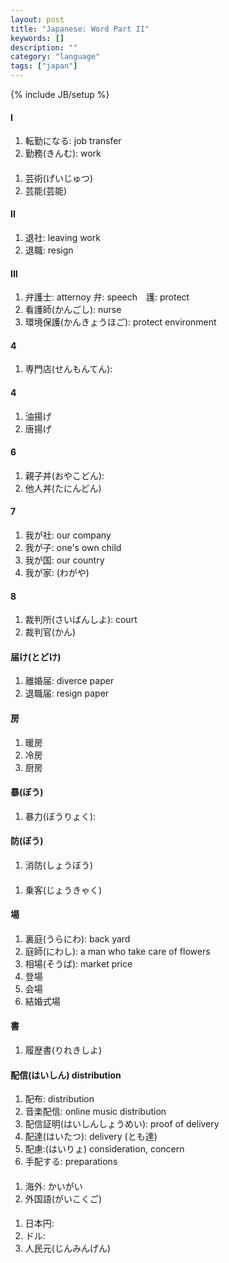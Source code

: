 ```yaml
---
layout: post
title: "Japanese: Word Part II"
keywords: []
description: ""
category: "language"
tags: ["japan"]
---
```

{% include JB/setup %}

#### I
1. 転勤になる: job transfer
2. 勤務(きんむ): work

####
1. 芸術(げいじゅつ)
2. 芸能(芸能)

#### II 
1. 退社: leaving work
2. 退職: resign

#### III
1. 弁護士: atternoy 弁: speech　護: protect
2. 看護師(かんごし): nurse
3. 環境保護(かんきょうほご): protect environment

#### 4
1. 専門店(せんもんてん):

#### 4
1. 油揚げ
2. 唐揚げ

#### 6
1. 親子丼(おやこどん): 
2. 他人丼(たにんどん)

#### 7
1. 我が社: our company
2. 我が子: one's own child
3. 我が国: our country
4. 我が家: (わがや)

#### 8
1. 裁判所(さいばんしよ): court
2. 裁判官(かん)

#### 届け(とどけ)
1. 離婚届: diverce paper
2. 退職届: resign paper

#### 房
1. 暖房
2. 冷房
3. 厨房

#### 暴(ぼう)
1. 暴力(ぼうりょく): 

#### 防(ぼう)
1. 消防(しょうぼう)


#### 
1. 乗客(じょうきゃく)

#### 

#### 場
1. 裏庭(うらにわ): back yard
2. 庭師(にわし): a man who take care of flowers
3. 相場(そうば): market price
4. 登場
5. 会場
6. 結婚式場

#### 書
1. 履歴書(りれきしよ)


#### 配信(はいしん) distribution
1. 配布: distribution
2. 音楽配信: online music distribution
3. 配信証明(はいしんしょうめい): proof of delivery
4. 配達(はいたつ): delivery (とも達)
5. 配慮:(はいりょ) consideration, concern
6. 手配する: preparations

#### 
1. 海外: かいがい
2. 外国語(がいこくご)

####
1. 日本円:
2. ドル:
3. 人民元(じんみんげん)
